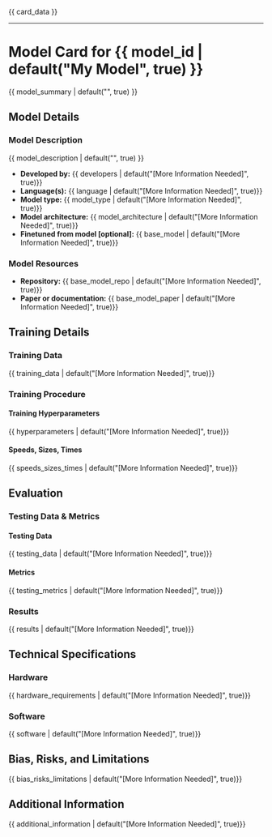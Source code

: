 {{ card_data }}

---

# Model Card for {{ model_id | default("My Model", true) }}

<!-- Provide a quick summary of what the model is/does. -->

{{ model_summary | default("", true) }}


## Model Details

### Model Description

<!-- Provide a longer summary of what this model is. -->

{{ model_description | default("", true) }}

- **Developed by:** {{ developers | default("[More Information Needed]", true)}}
- **Language(s):** {{ language | default("[More Information Needed]", true)}}
- **Model type:** {{ model_type | default("[More Information Needed]", true)}}
- **Model architecture:** {{ model_architecture | default("[More Information Needed]", true)}}
- **Finetuned from model [optional]:** {{ base_model | default("[More Information Needed]", true)}}

### Model Resources

<!-- Provide links where applicable. -->

- **Repository:** {{ base_model_repo | default("[More Information Needed]", true)}}
- **Paper or documentation:** {{ base_model_paper | default("[More Information Needed]", true)}}

## Training Details

### Training Data

<!-- This is a short stub of information on the training data that was used, and documentation related to data pre-processing or additional filtering (if applicable). -->

{{ training_data | default("[More Information Needed]", true)}}

### Training Procedure

<!-- This relates heavily to the Technical Specifications. Content here should link to that section when it is relevant to the training procedure. -->

#### Training Hyperparameters

<!-- This is a summary of the values of hyperparameters used in training the model. -->

{{ hyperparameters | default("[More Information Needed]", true)}}

#### Speeds, Sizes, Times

<!-- This section provides information about how roughly how long it takes to train the model and the size of the resulting model. -->

{{ speeds_sizes_times | default("[More Information Needed]", true)}}

## Evaluation

<!-- This section describes the evaluation protocols and provides the results. -->

### Testing Data & Metrics

#### Testing Data

<!-- This should describe any evaluation data used (e.g., the development/validation set provided). -->

{{ testing_data | default("[More Information Needed]", true)}}

#### Metrics

<!-- These are the evaluation metrics being used. -->

{{ testing_metrics | default("[More Information Needed]", true)}}

### Results

{{ results | default("[More Information Needed]", true)}}

## Technical Specifications

### Hardware

{{ hardware_requirements | default("[More Information Needed]", true)}}

### Software

{{ software | default("[More Information Needed]", true)}}

## Bias, Risks, and Limitations

<!-- This section is meant to convey both technical and sociotechnical limitations. -->

{{ bias_risks_limitations | default("[More Information Needed]", true)}}

## Additional Information

<!-- Any other information that would be useful for other people to know. -->

{{ additional_information | default("[More Information Needed]", true)}}

